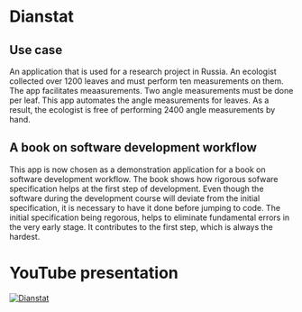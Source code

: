 # Dianstat

## Use case
An application that is used for a research project in Russia. An ecologist collected over 1200 leaves and must perform ten measurements on them. The app facilitates meaasurements. Two angle measurements must be done per leaf. This app automates the angle measurements for leaves. As a result, the ecologist is free of performing 2400 angle measurements by hand.

## A book on software development workflow
This app is now chosen as a demonstration application for a book on software development workflow. The book shows how rigorous sofware specification helps at the first step of development. Even though the software during the development course will deviate from the initial specification, it is necessary to have it done before jumping to code. The initial specification being regorous, helps to eliminate fundamental errors in the very early stage. It contributes to the first step, which is always the hardest. 

# YouTube presentation
[![Dianstat](http://img.youtube.com/vi/3cqaAM8k1YU/0.jpg)](http://www.youtube.com/watch?v=3cqaAM8k1YU)
